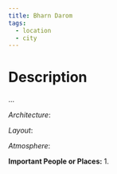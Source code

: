 ```yaml
---
title: Bharn Darom
tags:
  - location
  - city
---
```

# Description
...

_Architecture_: 

_Layout_: 

_Atmosphere_: 

**Important People or Places:**
1.  
